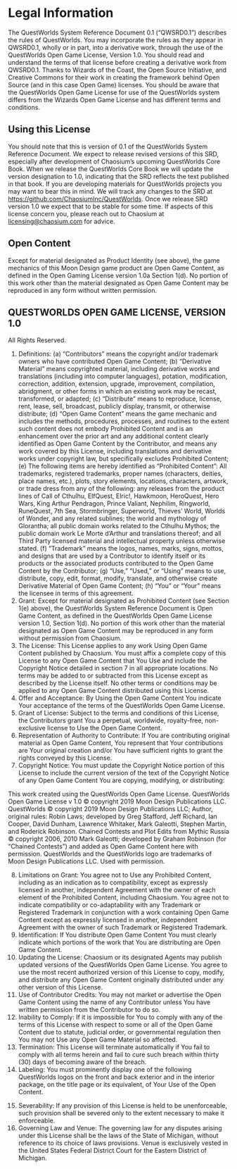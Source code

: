 # Legal Information

The QuestWorlds System Reference Document 0.1 (“QWSRD0.1”) describes the rules of QuestWorlds. You may incorporate the rules as they appear in QWSRD0.1, wholly or in part, into a derivative work, through the use of the QuestWorlds Open Game License, Version 1.0. You should read and understand the terms of that license before creating a derivative work from QWSRD0.1.
Thanks to Wizards of the Coast, the Open Source Initiative, and Creative Commons for their work in creating the framework behind Open Source (and in this case Open Game) licenses. You should be aware that the QuestWorlds Open Game License for use of the QuestWorlds system differs from the Wizards Open Game License and has different terms and conditions.

## Using this License

You should note that this is version of 0.1 of the QuestWorlds System Reference Document. We expect to release revised versions of this SRD, especially after development of Chaosium’s upcoming QuestWorlds Core Book. When we release the QuestWorlds Core Book we will update the version designation to 1.0, indicating that the SRD reflects the text published in that book. If you are developing materials for QuestWorlds projects you may want to bear this in mind. We will track any changes to the SRD at https://github.com/ChaosiumInc/QuestWorlds.
Once we release SRD version 1.0 we expect that to be stable for some time.
If aspects of this license concern you, please reach out to Chaosium at licensing@chaosium.com for advice.

## Open Content

Except for material designated as Product Identity (see above), the game mechanics of this Moon Design game product are Open Game Content, as defined in the Open Gaming License version 1.0a Section 1(d). No portion of this work other than the material designated as Open Game Content may be reproduced in any form without written permission.

## QUESTWORLDS OPEN GAME LICENSE, VERSION 1.0

All Rights Reserved.
1.	Definitions: 
(a)	“Contributors” means the copyright and/or trademark owners who have contributed Open Game Content; 
(b)	“Derivative Material” means copyrighted material, including derivative works and translations (including into computer languages), potation, modification, correction, addition, extension, upgrade, improvement, compilation, abridgment, or other forms in which an existing work may be recast, transformed, or adapted;
(c) 	“Distribute” means to reproduce, license, rent, lease, sell, broadcast, publicly display, transmit, or otherwise distribute; 
(d)	“Open Game Content” means the game mechanic and includes the methods, procedures, processes, and routines to the extent such content does not embody Prohibited Content and is an enhancement over the prior art and any additional content clearly identified as Open Game Content by the Contributor, and means any work covered by this License, including translations and derivative works under copyright law, but specifically excludes Prohibited Content; 
(e) 	The following items are hereby identified as “Prohibited Content”: All trademarks, registered trademarks, proper names (characters, deities, place names, etc.), plots, story elements, locations, characters, artwork, or trade dress from any of the following: any releases from the product lines of Call of Cthulhu, ElfQuest, Elric!, Hawkmoon, HeroQuest, Hero Wars, King Arthur Pendragon, Prince Valiant, Nephilim, Ringworld, RuneQuest, 7th Sea, Stormbringer, Superworld, Thieves’ World, Worlds of Wonder, and any related sublines; the world and mythology of Glorantha; all public domain works related to the Cthulhu Mythos; the public domain work Le Morte d’Arthur and translations thereof; and all Third Party licensed material and intellectual property unless otherwise stated. 
 (f) 	“Trademark” means the logos, names, marks, signs, mottos, and designs that are used by a Contributor to identify itself or its products or the associated products contributed to the Open Game Content by the Contributor;
(g) 	“Use,” “Used,” or “Using” means to use, distribute, copy, edit, format, modify, translate, and otherwise create Derivative Material of Open Game Content; 
(h) 	“You” or “Your” means the licensee in terms of this agreement.
2.	Grant: Except for material designated as Prohibited Content (see Section 1(e) above), the QuestWorlds System Reference Document is Open Game Content, as defined in the QuestWorlds Open Game License version 1.0, Section 1(d). No portion of this work other than the material designated as Open Game Content may be reproduced in any form without permission from Chaosium.
3.	The License: This License applies to any work Using Open Game Content published by Chaosium. You must affix a complete copy of this License to any Open Game Content that You Use and include the Copyright Notice detailed in section 7 in all appropriate locations. No terms may be added to or subtracted from this License except as described by the License itself. No other terms or conditions may be applied to any Open Game Content distributed using this License. 
4.	Offer and Acceptance: By Using the Open Game Content You indicate Your acceptance of the terms of the QuestWorlds Open Game License.
5.	Grant of License: Subject to the terms and conditions of this License, the Contributors grant You a perpetual, worldwide, royalty-free, non-exclusive license to Use the Open Game Content.
6.	Representation of Authority to Contribute: If You are contributing original material as Open Game Content, You represent that Your contributions are Your original creation and/or You have sufficient rights to grant the rights conveyed by this License.
7.	Copyright Notice: You must update the Copyright Notice portion of this License to include the current version of the text of the Copyright Notice of any Open Game Content You are copying, modifying, or distributing:

This work created using the QuestWorlds Open Game License.
QuestWorlds Open Game License v 1.0 © copyright 2019 Moon Design Publications LLC.
QuestWorlds © copyright 2019 Moon Design Publications LLC; Author, original rules: Robin Laws; developed by Greg Stafford, Jeff Richard, Ian Cooper, David Dunham, Lawrence Whitaker, Mark Galeotti, Stephen Martin, and Roderick Robinson.
Chained Contests and Plot Edits from Mythic Russia © copyright 2006, 2010 Mark Galeotti; developed by Graham Robinson (for “Chained Contests”) and added as Open Game Content here with permission.
QuestWorlds and the QuestWorlds logo are trademarks of Moon Design Publications LLC. Used with permission.

8.	Limitations on Grant: You agree not to Use any Prohibited Content, including as an indication as to compatibility, except as expressly licensed in another, independent Agreement with the owner of each element of the Prohibited Content, including Chaosium. You agree not to indicate compatibility or co-adaptability with any Trademark or Registered Trademark in conjunction with a work containing Open Game Content except as expressly licensed in another, independent Agreement with the owner of such Trademark or Registered Trademark. 
9.	Identification: If You distribute Open Game Content You must clearly indicate which portions of the work that You are distributing are Open Game Content.
10.	Updating the License: Chaosium or its designated Agents may publish updated versions of the QuestWorlds Open Game License. You agree to use the most recent authorized version of this License to copy, modify, and distribute any Open Game Content originally distributed under any other version of this License.
11.	Use of Contributor Credits: You may not market or advertise the Open Game Content using the name of any Contributor unless You have written permission from the Contributor to do so.
12.	Inability to Comply: If it is impossible for You to comply with any of the terms of this License with respect to some or all of the Open Game Content due to statute, judicial order, or governmental regulation then You may not Use any Open Game Material so affected.
13.	Termination: This License will terminate automatically if You fail to comply with all terms herein and fail to cure such breach within thirty (30) days of becoming aware of the breach. 
14.	Labeling: You must prominently display one of the following QuestWorlds logos on the front and back exterior and in the interior package, on the title page or its equivalent, of Your Use of the Open Content. 

<insert bw QuestWorlds LOGO> 
<insert color QuestWorlds LOGO>

15.	Severability: If any provision of this License is held to be unenforceable, such provision shall be severed only to the extent necessary to make it enforceable.
16. Governing Law and Venue: The governing law for any disputes arising under this License shall be the laws of the State of Michigan, without reference to its choice of laws provisions. Venue is exclusively vested in the United States Federal District Court for the Eastern District of Michigan. 

